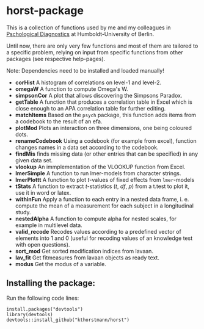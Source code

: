
<!-- README.md is generated from README.Rmd. Please edit that file -->
horst-package
=============

This is a collection of functions used by me and my colleagues in [Pschological Diagnostics](https://www.psychologie.hu-berlin.de/de/personal/91680294) at Humboldt-University of Berlin.

Until now, there are only very few functions and most of them are tailored to a specific problem, relying on input from specific functions from other packages (see respective help-pages).

Note: Dependencies need to be installed and loaded manually!

-   **corHist** A histogram of correlations on level-1 and level-2.
-   **omegaW** A function to compute Omega's W.
-   **simpsonCor** A plot that allows discovering the Simpsons Paradox.
-   **getTable** A function that produces a correlation table in Excel which is close enough to an APA correlation table for further editing.
-   **matchItems** Based on the `psych` package, this function adds items from a codebook to the result of an efa.
-   **plotMod** Plots an interaction on three dimensions, one being coloured dots.
-   **renameCodebook** Using a codebook (for example from excel), function changes names in a data set according to the codebook.
-   **findMis** finds missing data (or other entries that can be specified) in any given data set.
-   **vlookup** An immplementation of the VLOOKUP function from Excel.
-   **lmerSimple** A function to run lmer-models from character strings.
-   **lmerPlottt** A function to plot *t*-values of fixed effects from `lmer`-models
-   **tStats** A function to extract *t*-statistics (*t*, *df*, *p*) from a t.test to plot it, use it in word or latex.
-   **withinFun** Apply a function to each entry in a nested data frame, i. e. compute the mean of a measurement for each subject in a longitudinal study.
-   **nestedAlpha** A function to compute alpha for nested scales, for example in multilevel data.
-   **valid\_recode** Recodes values according to a predefined vector of elements into 1 and 0 (useful for recoding values of an knowledge test with open questions).
-   **sort\_mod** Get sorted modification indices from lavaan.
-   **lav\_fit** Get fitmeasures from lavaan objects as ready text.
-   **modus** Get the modus of a variable.

Installing the package:
-----------------------

Run the following code lines:

    install.packages("devtools")
    library(devtools)
    devtools::install_github("kthorstmann/horst")
